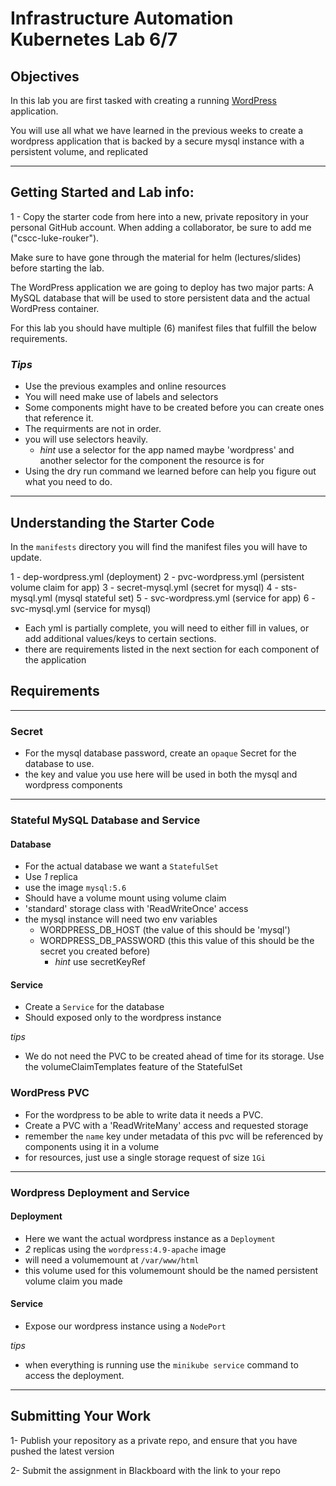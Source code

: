 # Infrastructure Automation Kubernetes Lab 6/7


## Objectives

In this lab you are first tasked with creating a running [WordPress][wordpress] application.

You will use all what we have learned in the previous weeks to create a wordpress application that is backed by a secure mysql instance with a persistent volume, and replicated

---
## Getting Started and Lab info:

1 - Copy the starter code from here into a new, private repository in your personal GitHub account. When adding a collaborator, be sure to add me ("cscc-luke-rouker").

Make sure to have gone through the material for helm (lectures/slides) before starting the lab.


The WordPress application we are going to deploy has two major parts: A MySQL database that will be used to store persistent data and the actual WordPress container.

For this lab you should have multiple (6) manifest files that fulfill the below requirements.

### *Tips*
- Use the previous examples and online resources
- You will need make use of labels and selectors
- Some components might have to be created before you can create ones that reference it.
- The requirments are not in order.
- you will use selectors heavily.
  - *hint* use a selector for the app named maybe 'wordpress' and another selector for the component the resource is for
- Using the dry run command we learned before can help you figure out what you need to do.
---

## Understanding the Starter Code

In the `manifests` directory you will find the manifest files you will have to update.

1 - dep-wordpress.yml (deployment)
2 - pvc-wordpress.yml (persistent volume claim for app)
3 - secret-mysql.yml (secret for mysql)
4 - sts-mysql.yml (mysql stateful set)
5 - svc-wordpress.yml (service for app)
6 - svc-mysql.yml (service for mysql)


- Each yml is partially complete, you will need to either fill in values, or add additional values/keys to certain sections.
- there are requirements listed in the next section for each component of the application

## Requirements
---

### Secret
- For the mysql database password, create an `opaque` Secret for the database to use.
- the key and value you use here will be used in both the mysql and wordpress components

---
### Stateful MySQL Database and Service

#### Database
- For the actual database we want a `StatefulSet`
- Use *1* replica
- use the image `mysql:5.6`
- Should have a volume mount using volume claim
- 'standard' storage class with 'ReadWriteOnce' access
- the mysql instance will need two env variables
  - WORDPRESS_DB_HOST (the value of this should be 'mysql')
  - WORDPRESS_DB_PASSWORD (this this value of this should be the secret you created before) 
    - *hint* use secretKeyRef
    

#### Service
- Create a `Service` for the database
- Should exposed only to the wordpress instance
  
*tips*
- We do not need the PVC to be created ahead of time for its storage. Use the volumeClaimTemplates feature of the StatefulSet


### WordPress PVC

- For the wordpress to be able to write data it needs a PVC.
- Create a PVC with a 'ReadWriteMany' access and requested storage
- remember the `name` key under metadata of this pvc will be referenced by components using it in a volume 
- for resources, just use a single storage request of size `1Gi`
---
### Wordpress Deployment and Service
#### Deployment
- Here we want the actual wordpress instance as a `Deployment`
- *2* replicas using the `wordpress:4.9-apache` image
- will need a volumemount at `/var/www/html`
- this volume used for this volumemount should be the named persistent volume claim you made 
  
#### Service
- Expose our wordpress instance using a `NodePort`

*tips*
- when everything is running use the `minikube service` command to access the deployment.

---


## Submitting Your Work

1-  Publish your repository as a private repo, and ensure that you have pushed the latest version

2-  Submit the assignment in Blackboard with the link to your repo


[wordpress]: https://wordpress.org/
